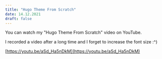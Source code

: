 ```yaml
---
title: "Hugo Theme From Scratch"
date: 14.12.2021
draft: false
---
```


You can watch my "Hugo Theme From Scratch" video on YouTube.

I recorded a video after a long time and I forget to increase the font size :^)

[https://youtu.be/aSd_Ha5nDkM](https://youtu.be/aSd_Ha5nDkM)
